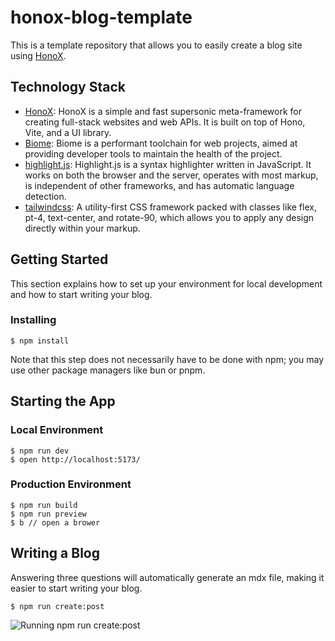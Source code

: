 # honox-blog-template

This is a template repository that allows you to easily create a blog site using [HonoX](https://github.com/honojs/honox).

## Technology Stack

- [HonoX](https://github.com/honojs/honox): HonoX is a simple and fast supersonic meta-framework for creating full-stack websites and web APIs. It is built on top of Hono, Vite, and a UI library.
- [Biome](https://github.com/biomejs/biome): Biome is a performant toolchain for web projects, aimed at providing developer tools to maintain the health of the project.
- [highlight.js](https://highlightjs.org/): Highlight.js is a syntax highlighter written in JavaScript. It works on both the browser and the server, operates with most markup, is independent of other frameworks, and has automatic language detection.
- [tailwindcss](https://v2.tailwindcss.com/): A utility-first CSS framework packed with classes like flex, pt-4, text-center, and rotate-90, which allows you to apply any design directly within your markup.

## Getting Started

This section explains how to set up your environment for local development and how to start writing your blog.

### Installing

```
$ npm install
```

Note that this step does not necessarily have to be done with npm; you may use other package managers like bun or pnpm.

## Starting the App

### Local Environment

```
$ npm run dev
$ open http://localhost:5173/
```

### Production Environment

```
$ npm run build
$ npm run preview
$ b // open a brower
```

## Writing a Blog

Answering three questions will automatically generate an mdx file, making it easier to start writing your blog.

```
$ npm run create:post
```

![Running npm run create:post](https://github.com/yossydev/blog/assets/87469023/b110f12e-191b-4657-b729-34b7a8cf3a3e)




